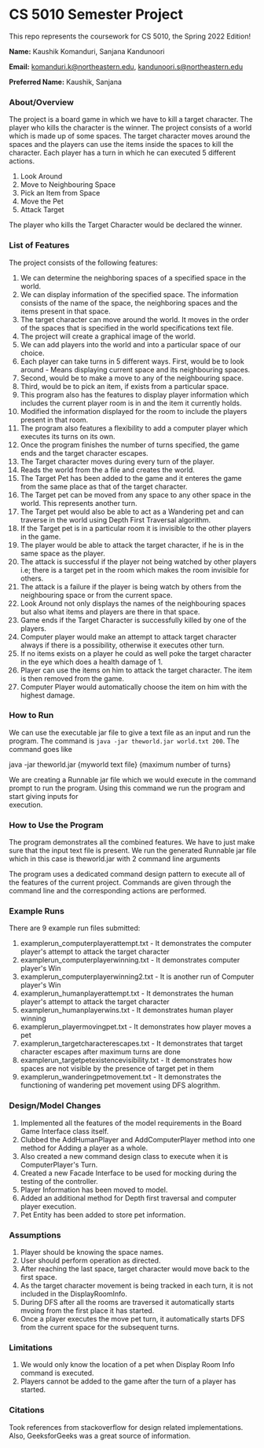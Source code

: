 # CS 5010 Semester Project

This repo represents the coursework for CS 5010, the Spring 2022 Edition!

**Name:** Kaushik Komanduri,
          Sanjana Kandunoori

**Email:** komanduri.k@northeastern.edu,
           kandunoori.s@northeastern.edu

**Preferred Name:** Kaushik,
                    Sanjana



### About/Overview

The project is a board game in which we have to kill a target character. The player who kills the character is the winner. The project consists of a world which is made up of some spaces. The target character moves around the spaces and the players can use the items inside the spaces to kill the character. Each player has a turn in which he can executed 5 different actions.
1. Look Around
2. Move to Neighbouring Space
3. Pick an Item from Space
4. Move the Pet
5. Attack Target

The player who kills the Target Character would be declared the winner.

### List of Features

The project consists of the following features:
1. We can determine the neighboring spaces of a specified space in the world.
2. We can display information of the specified space. The information consists of the name of the space, the neighboring spaces and the items present in that space.
3. The target character can move around the world. It moves in the order of the spaces that is specified in the world specifications text file.
4. The project will create a graphical image of the world.
5. We can add players into the world and into a particular space of our choice.
6. Each player can take turns in 5 different ways. First, would be to look around - Means displaying current space and its neighbouring spaces.
7. Second, would be to make a move to any of the neighbouring space.
8. Third, would be to pick an item, if exists from a particular space.
9. This program also has the features to display player information which includes the current player room is in and the item it currently holds.
10. Modified the information displayed for the room to include the players present in that room.
11. The program also features a flexibility to add a computer player which executes its turns on its own. 
12. Once the program finishes the number of turns specified, the game ends and the target character escapes.
13. The Target character moves during every turn of the player.
14. Reads the world from the a file and creates the world. 
15. The Target Pet has been added to the game and it enteres the game from the same place as that of the target character.
16. The Target pet can be moved from any space to any other space in the world. This represents another turn.
17. The Target pet would also be able to act as a Wandering pet and can traverse in the world using Depth First Traversal algorithm.
18. If the Target pet is in a particular room it is invisible to the other players in the game.
19. The player would be able to attack the target character, if he is in the same space as the player.
20. The attack is successful if the player not being watched by other players i.e; there is a target pet in the room which makes the room invisible for others.
21. The attack is a failure if the player is being watch by others from the neighbouring space or from the current space.
22. Look Around not only displays the names of the neighbouring spaces but also what items and players are there in that space.
23. Game ends if the Target Character is successfully killed by one of the players.
24. Computer player would make an attempt to attack target character always if there is a possibility, otherwise it executes other turn.
25. If no items exists on a player he could as well poke the target character in the eye which does a health damage of 1.
26. Player can use the items on him to attack the target character. The item is then removed from the game.
27. Computer Player would automatically choose the item on him with the highest damage.


### How to Run

We can use the executable jar file to give a text file as an input and run the program. The command is `java -jar theworld.jar world.txt 200`. The command goes like

java -jar theworld.jar {myworld text file} {maximum number of turns}

We are creating a Runnable jar file which we would execute in the command prompt to run the program. Using this command we run the program and start giving inputs for  
execution.


### How to Use the Program

The program demonstrates all the combined features. We have to just make sure that the input text file is present. We run the generated Runnable jar file which in this case is theworld.jar with 2 command line arguments 

The program uses a dedicated command design pattern to execute all of the features of the current project. Commands are given through the command line and the corresponding actions are performed.


### Example Runs

There are 9 example run files submitted: 

1. examplerun_computerplayerattempt.txt - It demonstrates the computer player's attempt to attack the target character
2. examplerun_computerplayerwinning.txt - It demonstrates computer player's Win
3. examplerun_computerplayerwinning2.txt - It is another run of Computer player's Win
4. examplerun_humanplayerattempt.txt - It demonstrates the human player's attempt to attack the target character
5. examplerun_humanplayerwins.txt - It demonstrates human player winning
6. examplerun_playermovingpet.txt - It demonstrates how player moves a pet
7. examplerun_targetcharacterescapes.txt - It demonstrates that target character escapes after maximum turns are done
8. examplerun_targetpetexistencevisibility.txt - It demonstrates how spaces are not visible by the presence of target pet in them
9. examplerun_wanderingpetmovement.txt - It demonstrates the functioning of wandering pet movement using DFS alogrithm.

### Design/Model Changes

1. Implemented all the features of the model requirements in the Board Game Interface class itself.
2. Clubbed the AddHumanPlayer and AddComputerPlayer method into one method for Adding a player as a whole.
3. Also created a new command design class to execute when it is ComputerPlayer's Turn.
4. Created a new Facade Interface to be used for mocking during the testing of the controller.
5. Player Information has been moved to model.
6. Added an additional method for Depth first traversal and computer player execution.
7. Pet Entity has been added to store pet information.

### Assumptions
1. Player should be knowing the space names.
2. User should perform operation as directed.
3. After reaching the last space, target character would move back to the first space.
4. As the target character movement is being tracked in each turn, it is not included in the DisplayRoomInfo.
5. During DFS after all the rooms are traversed it automatically starts mvoing from the first place it has started.
6. Once a player executes the move pet turn, it automatically starts DFS from the current space for the subsequent turns.


### Limitations
1. We would only know the location of a pet when Display Room Info command is executed.
2. Players cannot be added to the game after the turn of a player has started.


### Citations

Took references from stackoverflow for design related implementations. Also, GeeksforGeeks was a great source of information.

